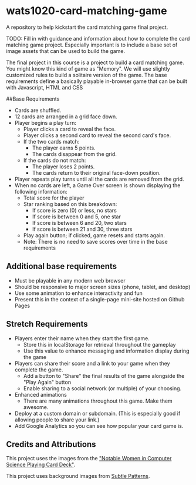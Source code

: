 # wats1020-card-matching-game
A repository to help kickstart the card matching game final project.

TODO: Fill in with guidance and information about how to complete the card matching game project. Especially important is to include a base set of image assets that can be used to build the game.

The final project in this course is a project to build a card matching game. You might know this kind of game as "Memory". We will use slightly customized rules to build a solitaire version of the game. The base requirements define a basically playable in-browser game that can be built with Javascript, HTML and CSS

##Base Requirements
* Cards are shuffled.
* 12 cards are arranged in a grid face down.
* Player begins a play turn:
  * Player clicks a card to reveal the face.
  * Player clicks a second card to reveal the second card's face.
  * If the two cards match:
    * The player earns 5 points.
    * The cards disappear from the grid.
  * If the cards do not match:
    * The player loses 2 points.
    * The cards return to their original face-down position.
* Player repeats play turns until all the cards are removed from the grid.
* When no cards are left, a Game Over screen is shown displaying the following information:
  * Total score for the player
  * Star ranking based on this breakdown:
    * If score is zero (0) or less, no stars
    * If score is between 0 and 5, one star
    * If score is between 6 and 20, two stars
    * If score is between 21 and 30, three stars
  * Play again button; if clicked, game resets and starts again.
  * Note: There is no need to save scores over time in the base requirements

## Additional **base requirements**

* Must be playable in any modern web browser
* Should be responsive to major screen sizes (phone, tablet, and desktop)
* Use some animation to enhance interactivity and fun
* Present this in the context of a single-page mini-site hosted on Github Pages

## Stretch Requirements

* Players enter their name when they start the first game.
  * Store this in localStorage for retrieval throughout the gameplay
  * Use this value to enhance messaging and information display during the game
* Players can share their score and a link to your game when they complete the game.
  * Add a button to "Share" the final results of the game alongside the "Play Again" button
  * Enable sharing to a social network (or multiple) of your choosing.
* Enhanced animations
  * There are many animations throughout this game. Make them awesome.
* Deploy at a custom domain or subdomain. (This is especially good if allowing people to share your link.)
* Add Google Analytics so you can see how popular your card game is.

## Credits and Attributions

This project uses the images from the ["Notable Women in Computer Science Playing Card Deck"](http://www.cs.duke.edu/csed/wikipedia/).

This project uses background images from [Subtle Patterns](http://subtlepatterns.com).